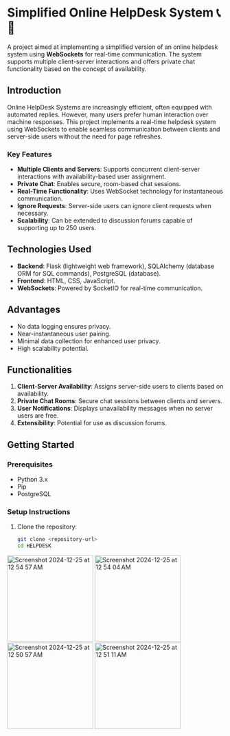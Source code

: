 # Simplified Online HelpDesk System 📞💬

A project aimed at implementing a simplified version of an online helpdesk system using **WebSockets** for real-time communication. The system supports multiple client-server interactions and offers private chat functionality based on the concept of availability.

## Introduction

Online HelpDesk Systems are increasingly efficient, often equipped with automated replies. However, many users prefer human interaction over machine responses. This project implements a real-time helpdesk system using WebSockets to enable seamless communication between clients and server-side users without the need for page refreshes.

### Key Features
- **Multiple Clients and Servers**: Supports concurrent client-server interactions with availability-based user assignment.
- **Private Chat**: Enables secure, room-based chat sessions.
- **Real-Time Functionality**: Uses WebSocket technology for instantaneous communication.
- **Ignore Requests**: Server-side users can ignore client requests when necessary.
- **Scalability**: Can be extended to discussion forums capable of supporting up to 250 users.

## Technologies Used
- **Backend**: Flask (lightweight web framework), SQLAlchemy (database ORM for SQL commands), PostgreSQL (database).
- **Frontend**: HTML, CSS, JavaScript.
- **WebSockets**: Powered by SocketIO for real-time communication.

## Advantages
- No data logging ensures privacy.
- Near-instantaneous user pairing.
- Minimal data collection for enhanced user privacy.
- High scalability potential.

## Functionalities
1. **Client-Server Availability**: Assigns server-side users to clients based on availability.
2. **Private Chat Rooms**: Secure chat sessions between clients and servers.
3. **User Notifications**: Displays unavailability messages when no server users are free.
4. **Extensibility**: Potential for use as discussion forums.

## Getting Started

### Prerequisites
- Python 3.x
- Pip
- PostgreSQL

### Setup Instructions
1. Clone the repository:
   ```bash
   git clone <repository-url>
   cd HELPDESK

<img width="200" alt="Screenshot 2024-12-25 at 12 54 57 AM" src="https://github.com/user-attachments/assets/e6792e6c-e2e8-43d0-b97f-724063bb7ad3" />
<img width="200" alt="Screenshot 2024-12-25 at 12 54 04 AM" src="https://github.com/user-attachments/assets/a8b82b2b-22d9-458c-9398-fbd9521f3333" />
<img width="200" alt="Screenshot 2024-12-25 at 12 50 57 AM" src="https://github.com/user-attachments/assets/9044ad42-949c-45a7-94ee-fce93d6b725c" />
<img width="200" alt="Screenshot 2024-12-25 at 12 51 11 AM" src="https://github.com/user-attachments/assets/50bb79c3-bf44-4117-866a-5560abc4f97a" />
